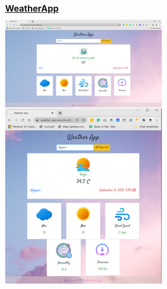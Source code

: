 # [WeatherApp](https://weather-app-anush.netlify.app/)

<img src= "WeatherApp.png"/>
<img src= "Weather-App.png"/>
